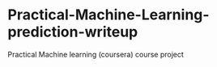 # Practical-Machine-Learning-prediction-writeup
Practical Machine learning (coursera) course project
